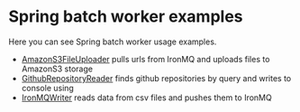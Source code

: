 # Spring batch worker examples

Here you can see Spring batch worker usage examples.

* [AmazonS3FileUploader](https://github.com/BupycHuk/iron_worker_spring_batch/tree/master/examples/AmazonS3FileUploader) pulls urls from IronMQ and uploads files to AmazonS3 storage
* [GithubRepositoryReader](https://github.com/BupycHuk/iron_worker_spring_batch/tree/master/examples/GithubRepositoryReader) finds github repositories by query and writes to console using
* [IronMQWriter](https://github.com/BupycHuk/iron_worker_spring_batch/tree/master/examples/IronMQWriter) reads data from csv files and pushes them to IronMQ
